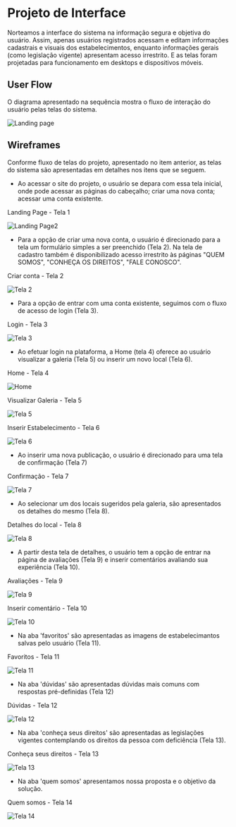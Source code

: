 
# Projeto de Interface

Norteamos a interface do sistema na informação segura e objetiva do usuário. Assim, apenas usuários registrados acessam e editam informações cadastrais e visuais dos estabelecimentos, enquanto informações gerais (como legislação vigente) apresentam acesso irrestrito. E as telas foram projetadas para funcionamento em desktops e dispositivos móveis.

## User Flow

O diagrama apresentado na sequência mostra o fluxo de interação do usuário pelas telas do sistema.

![Landing page](https://user-images.githubusercontent.com/111434777/194611818-ca7f616c-79e6-4731-8f79-1da8809f7556.png)



## Wireframes

Conforme  fluxo  de  telas  do  projeto,  apresentado  no  item  anterior,  as  telas  do  sistema  são 
apresentadas em detalhes nos itens que se seguem. 

- Ao acessar o site do projeto, o usuário se depara com essa tela inicial, onde pode acessar as páginas do cabeçalho; criar uma nova conta; acessar uma conta existente.

Landing Page - Tela 1
 
![Landing Page2](https://user-images.githubusercontent.com/111434777/194777473-4064d580-96ac-4172-b548-788885ef552f.png)


- Para a opção de criar uma nova conta, o usuário é direcionado para a tela um formulário simples a ser preenchido (Tela 2). Na tela de cadastro também é disponibilizado acesso irrestrito às páginas "QUEM SOMOS", "CONHEÇA OS DIREITOS", "FALE CONOSCO". 


Criar conta - Tela 2 

![Tela 2](https://user-images.githubusercontent.com/111434777/194771869-b159372b-5af6-47df-8c9f-93741016ac81.png)


- Para a opção de entrar com uma conta existente, seguimos com o fluxo de acesso de login (Tela 3).


Login - Tela 3

![Tela 3](https://user-images.githubusercontent.com/111434777/194772315-8ce07ce9-63be-4eba-a614-ab0995c1f738.png)


- Ao efetuar login na plataforma, a Home (tela 4) oferece ao usuário visualizar a galeria (Tela 5) ou inserir um novo local (Tela 6).

Home - Tela 4

![Home](https://user-images.githubusercontent.com/111434777/197658230-4b39f072-0797-4d9e-9e79-3275cabc6169.png)


Visualizar Galeria - Tela 5 

![Tela 5](https://user-images.githubusercontent.com/111434777/194773265-2861edf9-e7b8-4b45-855a-72b6da554995.png)

Inserir Estabelecimento - Tela 6

![Tela 6](https://user-images.githubusercontent.com/111434777/194782627-d982d867-f3e2-4ac7-bb28-ba683e469cfd.png)


- Ao inserir uma nova publicação, o usuário é direcionado para uma tela de confirmação (Tela 7)

Confirmação  - Tela 7

![Tela 7](https://user-images.githubusercontent.com/111434777/194773638-8ad07250-5ce7-47df-b5bc-85579a571ff6.png)



- Ao selecionar um dos locais sugeridos pela galeria, são apresentados os detalhes do mesmo (Tela 8).

Detalhes do local - Tela 8

![Tela 8](https://user-images.githubusercontent.com/111434777/194777687-c2661e9a-dbe8-466b-8897-a55542b23f88.png)



- A partir desta tela de detalhes, o usuário tem a opção de entrar na página de avaliações (Tela 9) e inserir comentários avaliando sua experiência (Tela 10).

Avaliações - Tela 9

![Tela 9](https://user-images.githubusercontent.com/111434777/194773549-6ba76283-d725-4d50-b7bf-9c81f8d168fb.png)

Inserir comentário - Tela 10

![Tela 10](https://user-images.githubusercontent.com/111434777/194773627-35a06c55-ea89-4ea1-9a41-463e12ec437f.png)


- Na aba 'favoritos' são apresentadas as imagens de estabelecimantos salvas pelo usuário (Tela 11).

Favoritos - Tela 11

![Tela 11](https://user-images.githubusercontent.com/111434777/194784837-85ebd9b2-d311-48bf-aad1-6b22e71176f8.png)


- Na aba 'dúvidas' são apresentadas dúvidas mais comuns com respostas pré-definidas (Tela 12)

Dúvidas - Tela 12

![Tela 12](https://user-images.githubusercontent.com/111434777/194785132-64b21a9b-bdc8-41ff-b608-2488d54f630a.png)



- Na aba 'conheça seus direitos' são apresentadas as legislações vigentes contemplando os direitos da pessoa com deficiência (Tela 13).

Conheça seus direitos - Tela 13

![Tela 13](https://user-images.githubusercontent.com/111434777/194784846-97b42d60-9900-4ac9-ae91-420666cdf22e.png)



- Na aba 'quem somos' apresentamos nossa proposta e o objetivo da solução.

Quem somos - Tela 14

![Tela 14](https://user-images.githubusercontent.com/111434777/194784847-bc3ce504-73f9-451a-ac6e-4f2d6249f56b.png)



